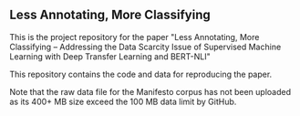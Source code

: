 ## Less Annotating, More Classifying
This is the project repository for the paper "Less Annotating, More Classifying – Addressing the Data Scarcity Issue of Supervised Machine Learning with Deep Transfer Learning and BERT-NLI"

This repository contains the code and data for reproducing the paper.

Note that the raw data file for the Manifesto corpus has not been uploaded as its 400+ MB size exceed the 100 MB data limit by GitHub. 